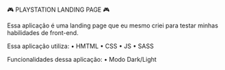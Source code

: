 🎮 PLAYSTATION LANDING PAGE 🎮

Essa aplicação é uma landing page que eu mesmo criei
para testar minhas habilidades de front-end.

Essa aplicação utiliza:
    • HMTML
    • CSS
    • JS
    • SASS

Funcionalidades dessa aplicação:
    • Modo Dark/Light
